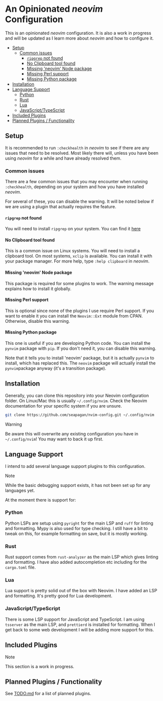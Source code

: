 # An Opinionated _neovim_ Configuration

This is an opinionated _neovim_ configuration. It is also a work in 
progress and will be updated as I learn more about _neovim_ and how to 
configure it. 

<!-- vim-markdown-toc GFM -->

* [Setup](#setup)
    * [Common issues](#common-issues)
        * [`ripgrep` not found](#ripgrep-not-found)
        * [No Clipboard tool found](#no-clipboard-tool-found)
        * [Missing 'neovim' Node package](#missing-neovim-node-package)
        * [Missing Perl support](#missing-perl-support)
        * [Missing Python package](#missing-python-package)
* [Installation](#installation)
* [Language Support](#language-support)
    * [Python](#python)
    * [Rust](#rust)
    * [Lua](#lua)
    * [JavaScript/TypeScript](#javascripttypescript)
* [Included Plugins](#included-plugins)
* [Planned Plugins / Functionality](#planned-plugins--functionality)

<!-- vim-markdown-toc -->

## Setup

It is recommended to run `:checkhealth` in _neovim_ to see if there are any
issues that need to be resolved. Most likely there will, unless you have been
using _neovim_ for a while and have already resolved them.

### Common issues

There are a few common issues that you may encounter when running
`:checkhealth`, depending on your system and how you have installed _neovim_.

For several of these, you can disable the warning. It will be noted below if we
are using a plugin that actually requires the feature.

#### `ripgrep` not found

You will need to install `ripgrep` on your system. You can find it 
[here](https://github.com/BurntSushi/ripgrep)

#### No Clipboard tool found

This is a common issue on Linux systems. You will need to install a clipboard
tool. On most systems, `xclip` is available. You can install it with your
package manager. For more help, type `:help clipboard` in _neovim_.

#### Missing 'neovim' Node package

This package is required for some plugins to work. The warning message explains
how to install it globally.

#### Missing Perl support

This is optional since none of the plugins I use require Perl support. If you
want to enable it you can install the `Neovim::Ext` module from CPAN. Otherwise,
disable this warning.

#### Missing Python package

This one is useful if you are developing Python code. You can install the
`pynvim` package with `pip`. If you don't need it, you can disable this warning.

Note that it tells you to install 'neovim' package, but it is actually `pynvim` 
to install, which has replaced this. The `neovim` package will actually install 
the `pynvim`package anyway (it's a transition package).

## Installation

Generally, you can clone this repository into your Neovim configuration folder.
On Linux/Mac this is usually `~/.config/nvim`. Check the Neovim documentation
for your specific system if you are unsure.

```bash
git clone https://github.com/seapagan/nvim-config.git ~/.config/nvim
```

> [!WARNING]
> Be aware this will overwrite any existing configuration you have in
> `~/.config/nvim`! You may want to back it up first.

## Language Support

I intend to add several language support plugins to this configuration. 

> [!NOTE]
> While the basic debugging support exists, it has not been set up for any 
> languages yet.

At the moment there is support for: 

### Python

Python LSPs are setup using `pyright` for the main LSP and `ruff` for linting
and formatting. Mypy is also used for type checking. I still have a bit to 
tweak on this, for example formatting on save, but it is mostly working.

### Rust

Rust support comes from `rust-analyzer` as the main LSP which gives linting 
and formatting. I have also added autocompletion etc including for the 
`cargo.toml` file.

### Lua

Lua support is pretty solid out of the box with Neovim. I have added an LSP 
and formatting. It's pretty good for Lua development.

### JavaScript/TypeScript

There is some LSP support for JavaScript and TypeScript. I am using `tsserver` 
as the main LSP, and `prettierd` is installed for formatting. 
When I get back to some web development I will be adding more support for this.


## Included Plugins

> [!NOTE]
> This section is a work in progress.

## Planned Plugins / Functionality

See [TODO.md](TODO.md) for a list of planned plugins.
